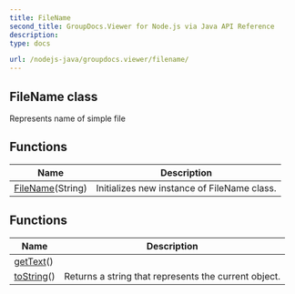 ```yaml
---
title: FileName
second_title: GroupDocs.Viewer for Node.js via Java API Reference
description: 
type: docs

url: /nodejs-java/groupdocs.viewer/filename/
---
```


## FileName class
Represents name of simple file

## Functions

| Name | Description |
| --- | --- |
| [FileName](filename)(String) | Initializes new instance of FileName class. |

## Functions

| Name | Description |
| --- | --- |
| [getText](gettext)() |  |
| [toString](tostring)() | Returns a string that represents the current object. |
